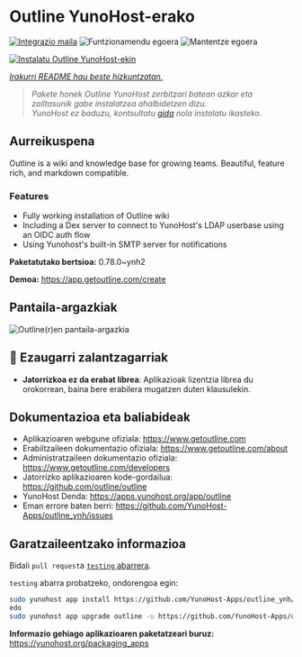 <!--
Ohart ongi: README hau automatikoki sortu da <https://github.com/YunoHost/apps/tree/master/tools/readme_generator>ri esker
EZ editatu eskuz.
-->

# Outline YunoHost-erako

[![Integrazio maila](https://dash.yunohost.org/integration/outline.svg)](https://ci-apps.yunohost.org/ci/apps/outline/) ![Funtzionamendu egoera](https://ci-apps.yunohost.org/ci/badges/outline.status.svg) ![Mantentze egoera](https://ci-apps.yunohost.org/ci/badges/outline.maintain.svg)

[![Instalatu Outline YunoHost-ekin](https://install-app.yunohost.org/install-with-yunohost.svg)](https://install-app.yunohost.org/?app=outline)

*[Irakurri README hau beste hizkuntzatan.](./ALL_README.md)*

> *Pakete honek Outline YunoHost zerbitzari batean azkar eta zailtasunik gabe instalatzea ahalbidetzen dizu.*  
> *YunoHost ez baduzu, kontsultatu [gida](https://yunohost.org/install) nola instalatu ikasteko.*

## Aurreikuspena

Outline is a wiki and knowledge base for growing teams. Beautiful, feature rich, and markdown compatible.

### Features

- Fully working installation of Outline wiki
- Including a Dex server to connect to YunoHost's LDAP userbase using an OIDC auth flow
- Using Yunohost's built-in SMTP server for notifications


**Paketatutako bertsioa:** 0.78.0~ynh2

**Demoa:** <https://app.getoutline.com/create>

## Pantaila-argazkiak

![Outline(r)en pantaila-argazkia](./doc/screenshots/screenshot.png)

## :red_circle: Ezaugarri zalantzagarriak

- **Jatorrizkoa ez da erabat librea**: Aplikazioak lizentzia librea du orokorrean, baina bere erabilera mugatzen duten klausulekin.

## Dokumentazioa eta baliabideak

- Aplikazioaren webgune ofiziala: <https://www.getoutline.com>
- Erabiltzaileen dokumentazio ofiziala: <https://www.getoutline.com/about>
- Administratzaileen dokumentazio ofiziala: <https://www.getoutline.com/developers>
- Jatorrizko aplikazioaren kode-gordailua: <https://github.com/outline/outline>
- YunoHost Denda: <https://apps.yunohost.org/app/outline>
- Eman errore baten berri: <https://github.com/YunoHost-Apps/outline_ynh/issues>

## Garatzaileentzako informazioa

Bidali `pull request`a [`testing` abarrera](https://github.com/YunoHost-Apps/outline_ynh/tree/testing).

`testing` abarra probatzeko, ondorengoa egin:

```bash
sudo yunohost app install https://github.com/YunoHost-Apps/outline_ynh/tree/testing --debug
edo
sudo yunohost app upgrade outline -u https://github.com/YunoHost-Apps/outline_ynh/tree/testing --debug
```

**Informazio gehiago aplikazioaren paketatzeari buruz:** <https://yunohost.org/packaging_apps>

